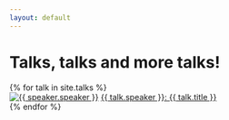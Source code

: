 ```yaml
---
layout: default
---
```


# Talks, talks and more talks!

<div class="grid-x grid-padding-x align-center-middle">
{% for talk in site.talks %}
    <div class="small-6 large-3 cell talk__cell">
        <a href="{{ talk.url }}" target="_blank"><img class="talk__avatar" src="/assets/img/speakers/{{ talk.image }}" alt="{{ speaker.speaker }}" /></a>
        <a class="talk__name" href="{{ talk.url }}">{{ talk.speaker }}: {{ talk.title }}</a>
    </div>
{% endfor %}
</div>
